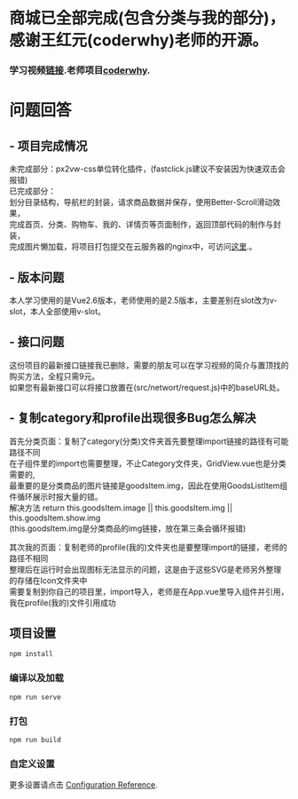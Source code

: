 # 商城已全部完成(包含分类与我的部分)，感谢王红元(coderwhy)老师的开源。

### 学习视频[链接](https://www.bilibili.com/video/BV15741177Eh).老师项目[coderwhy](https://github.com/coderwhy/HYMiniMall).

# 问题回答

## - 项目完成情况
未完成部分：px2vw-css单位转化插件，(fastclick.js建议不安装因为快速双击会报错)  
已完成部分：  
划分目录结构，导航栏的封装，请求商品数据并保存，使用Better-Scroll滑动效果，  
完成首页、分类、购物车、我的、详情页等页面制作，返回顶部代码的制作与封装，  
完成图片懒加载，将项目打包提交在云服务器的nginx中，可访问[这里](http://xdsy.ren/).。

## - 版本问题
本人学习使用的是Vue2.6版本，老师使用的是2.5版本，主要差别在slot改为v-slot，本人全部使用v-slot。

## - 接口问题
这份项目的最新接口链接我已删除，需要的朋友可以在学习视频的简介与置顶找的购买方法，全程只需9元。  
如果您有最新接口可以将接口放置在(src/networt/request.js)中的baseURL处。

## - 复制category和profile出现很多Bug怎么解决
首先分类页面：复制了category(分类)文件夹首先要整理import链接的路径有可能路径不同  
  在子组件里的import也需要整理，不止Category文件夹，GridView.vue也是分类需要的,  
  最重要的是分类商品的图片链接是goodsItem.img，因此在使用GoodsListItem组件循环展示时报大量的错。  
  解决方法
return this.goodsItem.image || this.goodsItem.img || this.goodsItem.show.img  
(this.goodsItem.img是分类商品的img链接，放在第三条会循环报错)

其次我的页面：复制老师的profile(我的)文件夹也是要整理import的链接，老师的路径不相同  
整理后在运行时会出现图标无法显示的问题，这是由于这些SVG是老师另外整理的存储在Icon文件夹中  
需要复制到你自己的项目里，import导入，老师是在App.vue里导入组件并引用，我在profile(我的)文件引用成功  

  
## 项目设置
```
npm install
```

### 编译以及加载
```
npm run serve
```

### 打包
```
npm run build
```

### 自定义设置
更多设置请点击 [Configuration Reference](https://cli.vuejs.org/config/).
